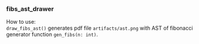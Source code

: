 ### fibs_ast_drawer
How to use:<br/>
`draw_fibs_ast()` generates pdf file `artifacts/ast.png` with AST of fibonacci generator function `gen_fibs(n: int)`.  